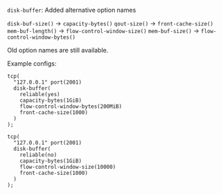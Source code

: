 `disk-buffer`: Added alternative option names

`disk-buf-size()` -> `capacity-bytes()`
`qout-size()` -> `front-cache-size()`
`mem-buf-length()` -> `flow-control-window-size()`
`mem-buf-size()` -> `flow-control-window-bytes()`

Old option names are still available.

Example configs:
```
tcp(
  "127.0.0.1" port(2001)
  disk-buffer(
    reliable(yes)
    capacity-bytes(1GiB)
    flow-control-window-bytes(200MiB)
    front-cache-size(1000)
  )
);

tcp(
  "127.0.0.1" port(2001)
  disk-buffer(
    reliable(no)
    capacity-bytes(1GiB)
    flow-control-window-size(10000)
    front-cache-size(1000)
  )
);
```
